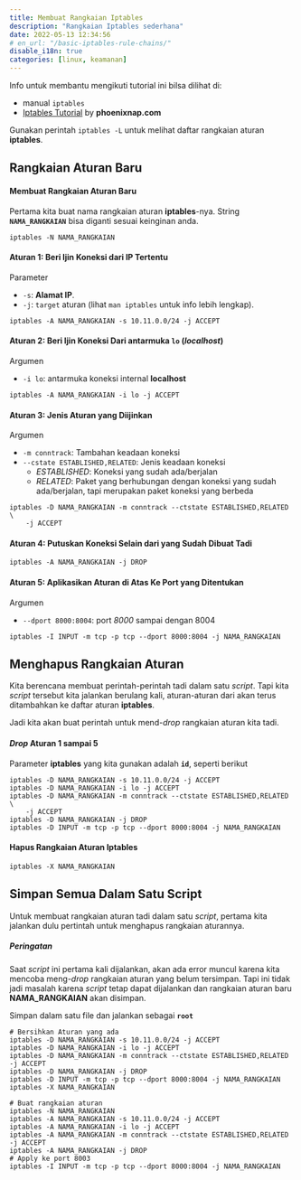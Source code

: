 ```yaml
---
title: Membuat Rangkaian Iptables
description: "Rangkaian Iptables sederhana"
date: 2022-05-13 12:34:56
# en_url: "/basic-iptables-rule-chains/"
disable_i18n: true
categories: [linux, keamanan]
---
```



Info untuk membantu mengikuti tutorial ini bilsa dilihat di:

 - manual `iptables`
 - [Iptables Tutorial](https://phoenixnap.com/kb/iptables-tutorial-linux-firewall) by **phoenixnap.com**

 Gunakan perintah `iptables -L` untuk melihat daftar rangkaian aturan **iptables**.


## Rangkaian Aturan Baru

#### Membuat Rangkaian Aturan Baru

Pertama kita buat nama rangkaian aturan **iptables**-nya.
String **`NAMA_RANGKAIAN`** bisa diganti sesuai keinginan anda.

```
iptables -N NAMA_RANGKAIAN
```


#### Aturan 1: Beri Ijin Koneksi dari IP Tertentu

Parameter

 - `-s`: **Alamat IP**.
 - `-j`: `target` aturan (lihat `man iptables` untuk info lebih lengkap).

```
iptables -A NAMA_RANGKAIAN -s 10.11.0.0/24 -j ACCEPT
```


#### Aturan 2: Beri Ijin Koneksi Dari antarmuka **`lo`** (*localhost*)

Argumen

 - `-i lo`: antarmuka koneksi internal **localhost**

```
iptables -A NAMA_RANGKAIAN -i lo -j ACCEPT
```


#### Aturan 3: Jenis Aturan yang Diijinkan

Argumen

 - `-m conntrack`: Tambahan keadaan koneksi
 - `--cstate ESTABLISHED,RELATED`: Jenis keadaan koneksi
   - *ESTABLISHED*: Koneksi yang sudah ada/berjalan
   - *RELATED*: Paket yang berhubungan dengan koneksi yang sudah ada/berjalan, tapi merupakan paket koneksi yang berbeda

```
iptables -D NAMA_RANGKAIAN -m conntrack --ctstate ESTABLISHED,RELATED \
    -j ACCEPT
```


#### Aturan 4: Putuskan Koneksi Selain dari yang Sudah Dibuat Tadi

```
iptables -A NAMA_RANGKAIAN -j DROP
```

#### Aturan 5: Aplikasikan Aturan di Atas Ke Port yang Ditentukan

Argumen

 - `--dport 8000:8004`: port *8000* sampai dengan 8004

```
iptables -I INPUT -m tcp -p tcp --dport 8000:8004 -j NAMA_RANGKAIAN
```


## Menghapus Rangkaian Aturan

Kita berencana membuat perintah-perintah tadi dalam satu *script*.
Tapi kita *script* tersebut kita jalankan berulang kali, aturan-aturan dari akan terus ditambahkan ke daftar aturan **iptables**.

Jadi kita akan buat perintah untuk mend-*drop* rangkaian aturan kita tadi.


#### *Drop* Aturan 1 sampai 5

Parameter **iptables** yang kita gunakan adalah **`id`**, seperti berikut

```
iptables -D NAMA_RANGKAIAN -s 10.11.0.0/24 -j ACCEPT
iptables -D NAMA_RANGKAIAN -i lo -j ACCEPT
iptables -D NAMA_RANGKAIAN -m conntrack --ctstate ESTABLISHED,RELATED \
    -j ACCEPT
iptables -D NAMA_RANGKAIAN -j DROP
iptables -D INPUT -m tcp -p tcp --dport 8000:8004 -j NAMA_RANGKAIAN
```


#### Hapus Rangkaian Aturan Iptables

```
iptables -X NAMA_RANGKAIAN
```


## Simpan Semua Dalam Satu Script

Untuk membuat rangkaian aturan tadi dalam satu *script*, pertama kita jalankan dulu pertintah untuk menghapus rangkaian aturannya.


<div class="note warning">
  <h5>Peringatan</h5>
  <p>Saat <em>script</em> ini pertama kali dijalankan, akan ada error muncul karena kita mencoba meng-<em>drop</em> rangkaian aturan yang belum tersimpan.
  Tapi ini tidak jadi masalah karena <em>script</em> tetap dapat dijalankan dan rangkaian aturan baru <strong>NAMA_RANGKAIAN</strong> akan disimpan.
  </p>
</div>

Simpan dalam satu file dan jalankan sebagai **`root`**

```shell
# Bersihkan Aturan yang ada
iptables -D NAMA_RANGKAIAN -s 10.11.0.0/24 -j ACCEPT
iptables -D NAMA_RANGKAIAN -i lo -j ACCEPT
iptables -D NAMA_RANGKAIAN -m conntrack --ctstate ESTABLISHED,RELATED -j ACCEPT
iptables -D NAMA_RANGKAIAN -j DROP
iptables -D INPUT -m tcp -p tcp --dport 8000:8004 -j NAMA_RANGKAIAN
iptables -X NAMA_RANGKAIAN

# Buat rangkaian aturan
iptables -N NAMA_RANGKAIAN
iptables -A NAMA_RANGKAIAN -s 10.11.0.0/24 -j ACCEPT
iptables -A NAMA_RANGKAIAN -i lo -j ACCEPT
iptables -A NAMA_RANGKAIAN -m conntrack --ctstate ESTABLISHED,RELATED -j ACCEPT
iptables -A NAMA_RANGKAIAN -j DROP
# Apply ke port 8003
iptables -I INPUT -m tcp -p tcp --dport 8000:8004 -j NAMA_RANGKAIAN
```